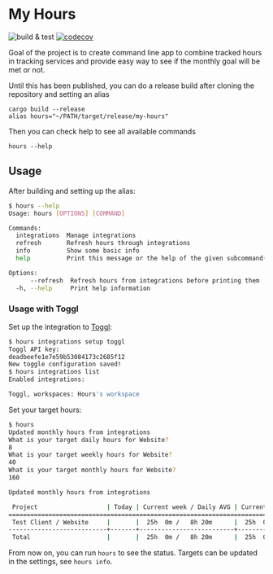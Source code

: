 # My Hours

![build & test](https://github.com/hasanen/my-hours/actions/workflows/rust.yml/badge.svg) [![codecov](https://codecov.io/gh/hasanen/my-hours/branch/main/graph/badge.svg?token=KJC3MNG6Z6)](https://codecov.io/gh/hasanen/my-hours)

Goal of the project is to create command line app to combine tracked hours in tracking services and provide easy way to see if the monthly goal will be met or not.

Until this has been published, you can do a release build after cloning the repository and setting an alias

    cargo build --release
    alias hours="~/PATH/target/release/my-hours"

Then you can check help to see all available commands

    hours --help


## Usage

After building and setting up the alias:

```bash
$ hours --help
Usage: hours [OPTIONS] [COMMAND]

Commands:
  integrations  Manage integrations
  refresh       Refresh hours through integrations
  info          Show some basic info
  help          Print this message or the help of the given subcommand(s)

Options:
      --refresh  Refresh hours from integrations before printing them
  -h, --help     Print help information
```

### Usage with Toggl

Set up the integration to [Toggl](http://toggl.com/):

```bash
$ hours integrations setup toggl
Toggl API key:
deadbeefe1e7e59b53084173c2685f12
New toggle configuration saved!
$ hours integrations list
Enabled integrations:

Toggl, workspaces: Hours's workspace
```

Set your target hours:

```bash
$ hours
Updated monthly hours from integrations
What is your target daily hours for Website?
8
What is your target weekly hours for Website?
40
What is your target monthly hours for Website?
160

Updated monthly hours from integrations

 Project                   | Today | Current week / Daily AVG | Current month / Daily AVG | Target (day / week / month)
========================================================================================================================
 Test Client / Website     |       |  25h  0m /   8h 20m      |  25h  0m /   8h 20m       | 8h / 40h / 160h
---------------------------+-------+--------------------------+---------------------------+-----------------------------
 Total                     |       |  25h  0m /   8h 20m      |  25h  0m /   8h 20m       |

```

From now on, you can run `hours` to see the status. Targets can be updated in the settings, see `hours info`.
